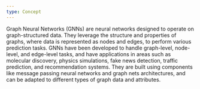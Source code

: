 ```yaml
---
type: Concept
---
```


Graph Neural Networks (GNNs) are neural networks designed to operate on graph-structured data. They leverage the structure and properties of graphs, where data is represented as nodes and edges, to perform various prediction tasks. GNNs have been developed to handle graph-level, node-level, and edge-level tasks, and have applications in areas such as molecular discovery, physics simulations, fake news detection, traffic prediction, and recommendation systems. They are built using components like message passing neural networks and graph nets architectures, and can be adapted to different types of graph data and attributes.